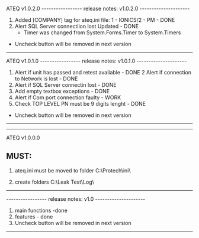 ATEQ v1.0.2.0
----------------- release notes: v1.0.2.0 ---------------------
1. Added [COMPANY] tag for ateq.ini file: 1 - IONICS/2 - PM - DONE
2. Alert SQL Server connectiion lost Updated - DONE
   - Timer was changed from  System.Forms.Timer to System.Timers
  
* Uncheck button will be removed in next version
-----------------------------------------------------------

ATEQ v1.0.1.0
----------------- release notes: v1.0.1.0 ---------------------
1. Alert if unit has passed and retest available - DONE
2  Alert if connection to Network is lost - DONE
3. Alert if SQL Server connectin lost - DONE
4. Add empty textbox exceptions - DONE
5. Alert if Com port connection faulty - WORK 
6. Check TOP LEVEL PN must be 9 digits lenght - DONE
* Uncheck button will be removed in next version
-----------------------------------------------------------

-----------------------------------------------------------
ATEQ v1.0.0.0

MUST:
-----------------------------------------------------------
1. ateq.ini must be moved to folder C:\Protech\ini\

2. create folders C:\Leak Test\Log\
-----------------------------------------------------------

----------------- release notes: v1.0 ---------------------
1. main functions -done
2. features - done
3. Uncheck button will be removed in next version
-----------------------------------------------------------
